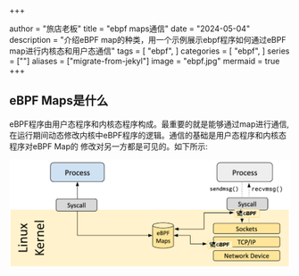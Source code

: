 +++

author = "旅店老板"
title = "ebpf maps通信"
date = "2024-05-04"
description = "介绍eBPF map的种类，用一个示例展示ebpf程序如何通过eBPF map进行内核态和用户态通信"
tags = [
	"ebpf",
]
categories = [
    "ebpf",
]
series = [""]
aliases = ["migrate-from-jekyl"]
image = "ebpf.jpg"
mermaid = true
+++
## eBPF Maps是什么
eBPF程序由用户态程序和内核态程序构成。最重要的就是能够通过map进行通信,在运行期间动态修改内核中eBPF程序的逻辑。通信的基础是用户态程序和内核态程序对eBPF Map的
修改对另一方都是可见的。如下所示:  

![eBPF Maps](map.png "eBPF Maps")






